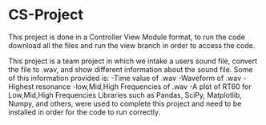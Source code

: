 # CS-Project
This project is done in a Controller View Module format, to run the code download
all the files and run the view branch in order to access the code.

This project is a team project in which we intake a users sound file, convert the file to .wav, and show different information about the sound file. 
Some of this information provided is:
  -Time value of .wav
  -Waveform of .wav
  -Highest resonance
  -low,Mid,High Frequencies of .wav
  -A plot of RT60 for Low,Mid,High Frequencies
Libraries such as Pandas, SciPy, Matplotlib, Numpy, and others, were used to complete this project and need to be installed in order
for the code to run correctly.
